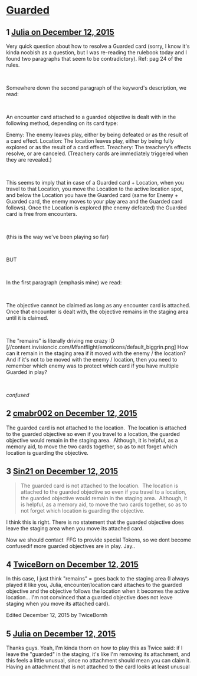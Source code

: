 # [Guarded](https://community.fantasyflightgames.com/topic/195634-guarded/)

## 1 [Julia on December 12, 2015](https://community.fantasyflightgames.com/topic/195634-guarded/?do=findComment&comment=1931034)

Very quick question about how to resolve a Guarded card (sorry, I know it's kinda noobish as a question, but I was re-reading the rulebook today and I found two paragraphs that seem to be contradictory). Ref: pag 24 of the rules.

 

Somewhere down the second paragraph of the keyword's description, we read:

 

An encounter card attached to a guarded objective is dealt with in the following method, depending on its card type:

Enemy: The enemy leaves play, either by being defeated or as the result of a card effect.
Location: The location leaves play, either by being fully explored or as the result of a card effect.
Treachery: The treachery’s effects resolve, or are canceled. (Treachery cards are immediately triggered when they are revealed.)

 

This seems to imply that in case of a Guarded card + Location, when you travel to that Location, you move the Location to the active location spot, and below the Location you have the Guarded card (same for Enemy + Guarded card, the enemy moves to your play area and the Guarded card follows). Once the Location is explored (the enemy defeated) the Guarded card is free from encounters.

 

(this is the way we've been playing so far)

 

BUT

 

In the first paragraph (emphasis mine) we read:

 

The objective cannot be claimed as long as any encounter card is attached. Once that encounter is dealt with, the objective remains in the staging area until it is claimed.

 

The "remains" is literally driving me crazy :D [//content.invisioncic.com/Mfantflight/emoticons/default_biggrin.png] How can it remain in the staging area if it moved with the enemy / the location? And if it's not to be moved with the enemy / location, then you need to remember which enemy was to protect which card if you have multiple Guarded in play?

 

*confused*

## 2 [cmabr002 on December 12, 2015](https://community.fantasyflightgames.com/topic/195634-guarded/?do=findComment&comment=1931049)

The guarded card is not attached to the location.  The location is attached to the guarded objective so even if you travel to a location, the guarded objective would remain in the staging area.  Although, it is helpful, as a memory aid, to move the two cards together, so as to not forget which location is guarding the objective.

## 3 [Sin21 on December 12, 2015](https://community.fantasyflightgames.com/topic/195634-guarded/?do=findComment&comment=1931440)

> The guarded card is not attached to the location.  The location is attached to the guarded objective so even if you travel to a location, the guarded objective would remain in the staging area.  Although, it is helpful, as a memory aid, to move the two cards together, so as to not forget which location is guarding the objective.

I think this is right. There is no statement that the guarded objective does leave the staging area when you move its attached card.

Now we should contact  FFG to provide special Tokens, so we dont become confusedif more guarded objectives are in play. Jay..

## 4 [TwiceBorn on December 12, 2015](https://community.fantasyflightgames.com/topic/195634-guarded/?do=findComment&comment=1931490)

In this case, I just think "remains" = goes back to the staging area (I always played it like you, Julia, encounter/location card attaches to the guarded objective and the objective follows the location when it becomes the active location... I'm not convinced that a guarded objective does not leave staging when you move its attached card).

Edited December 12, 2015 by TwiceBornh

## 5 [Julia on December 12, 2015](https://community.fantasyflightgames.com/topic/195634-guarded/?do=findComment&comment=1931570)

Thanks guys. Yeah, I'm kinda thorn on how to play this as Twice said: if I leave the "guarded" in the staging, it's like I'm removing its attachment, and this feels a little unusual, since no attachment should mean you can claim it. Having an attachment that is not attached to the card looks at least unusual

